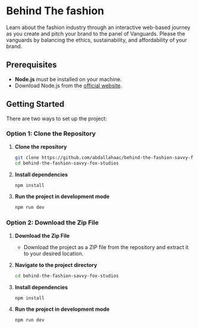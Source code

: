 # Behind The fashion

Learn about the fashion industry through an interactive web-based journey as you create and pitch your brand to the panel of Vanguards. Please the vanguards by balancing the ethics, sustainability, and affordability of your brand.

## Prerequisites

- **Node.js** must be installed on your machine.
- Download Node.js from the [official website](https://nodejs.org/).

## Getting Started

There are two ways to set up the project:

### Option 1: Clone the Repository

1. **Clone the repository**

   ```bash
   git clone https://github.com/abdallahaac/behind-the-fashion-savvy-fox-studios
   cd behind-the-fashion-savvy-fox-studios
   ```

2. **Install dependencies**

   ```bash
   npm install
   ```

3. **Run the project in development mode**

   ```bash
   npm run dev
   ```

### Option 2: Download the Zip File

1. **Download the Zip File**

   - Download the project as a ZIP file from the repository and extract it to your desired location.

2. **Navigate to the project directory**

   ```bash
   cd behind-the-fashion-savvy-fox-studios
   ```

3. **Install dependencies**

   ```bash
   npm install
   ```

4. **Run the project in development mode**

   ```bash
   npm run dev
   ```
